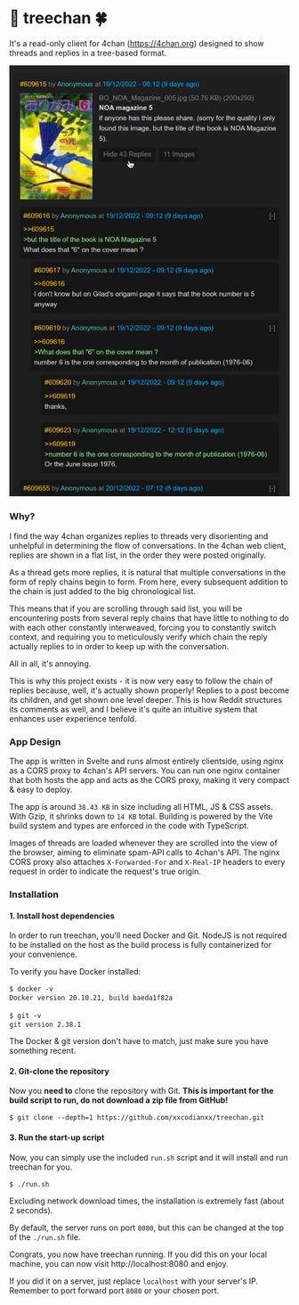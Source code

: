 # 🌳 treechan 🍀
It's a read-only client for 4chan (https://4chan.org) designed to show threads and replies in a tree-based format.

![Threads in a tree structure](showcase/replies.png)

### Why?
I find the way 4chan organizes replies to threads very disorienting and unhelpful in determining the flow of conversations. In the 4chan web client, replies are shown in a flat list, in the order they were posted originally.

As a thread gets more replies, it is natural that multiple conversations in the form of reply chains begin to form. From here, every subsequent addition to the chain is just added to the big chronological list. 

This means that if you are scrolling through said list, you will be encountering posts from several reply chains that have little to nothing to do with each other constantly interweaved, forcing you to constantly switch context, and requiring you to meticulously verify which chain the reply actually replies to in order to keep up with the conversation.

All in all, it's annoying.

This is why this project exists - it is now very easy to follow the chain of replies because, well, it's actually shown properly! Replies to a post become its children, and get shown one level deeper. This is how Reddit structures its comments as well, and I believe it's quite an intuitive system that enhances user experience tenfold.

### App Design
The app is written in Svelte and runs almost entirely clientside, using nginx as a CORS proxy to 4chan's API servers. You can run one nginx container that both hosts the app and acts as the CORS proxy, making it very compact & easy to deploy. 

The app is around `38.43 KB` in size including all HTML, JS & CSS assets. With Gzip, it shrinks down to `14 KB` total. Building is powered by the Vite build system and types are enforced in the code with TypeScript.

Images of threads are loaded whenever they are scrolled into the view of the browser, aiming to eliminate spam-API calls to 4chan's API. The nginx CORS proxy also attaches `X-Forwarded-For` and `X-Real-IP` headers to every request in order to indicate the request's true origin.

### Installation

#### 1. Install host dependencies

In order to run treechan, you'll need Docker and Git. NodeJS is not required to be installed on the host as the build process is fully containerized for your convenience.

To verify you have Docker installed:
```
$ docker -v
Docker version 20.10.21, build baeda1f82a

$ git -v
git version 2.38.1
```

The Docker & git version don't have to match, just make sure you have something recent.

#### 2. Git-clone the repository
Now you **need to** clone the repository with Git. **This is important for the build script to run, do not download a zip file from GitHub!**

```
$ git clone --depth=1 https://github.com/xxcodianxx/treechan.git
```

#### 3. Run the start-up script

Now, you can simply use the included `run.sh` script and it will install and run treechan for you.

```
$ ./run.sh
```
Excluding network download times, the installation is extremely fast (about 2 seconds).

By default, the server runs on port `8080`, but this can be changed at the top of the `./run.sh` file.

Congrats, you now have treechan running. If you did this on your local machine, you can now visit http://localhost:8080 and enjoy.

If you did it on a server, just replace `localhost` with your server's IP. Remember to port forward port `8080` or your chosen port.
